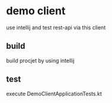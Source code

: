 # demo client

use intellij and test rest-api via this client

## build

build procjet by using intellij

## test

execute DemoClientApplicationTests.kt
